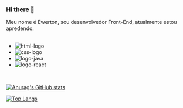 ### Hi there 👋

 Meu nome é Ewerton, sou desenvolvedor Front-End, atualmente estou apredendo:
<br>
<br>
 -	<img src="https://img.shields.io/badge/HTML5-E34F26?style=for-the-badge&logo=html5&logoColor=white" alt= "html-logo"/>
 -  <img src="https://img.shields.io/badge/CSS3-1572B6?style=for-the-badge&logo=css3&logoColor=white" alt= "css-logo" />
 -  <img src="https://img.shields.io/badge/JavaScript-323330?style=for-the-badge&logo=javascript&logoColor=F7DF1E" alt="logo-java" />
 -  <img src="https://img.shields.io/badge/react%20os-0088CC?style=for-the-badge&logo=reactos&logoColor=white" alt="logo-react" />
<br>

[![Anurag's GitHub stats](https://github-readme-stats.vercel.app/api?username=ewertonprado1910)](https://github.com/anuraghazra/github-readme-stats)

[![Top Langs](https://github-readme-stats.vercel.app/api/top-langs/?username=ewertonprado1910)](https://github.com/anuraghazra/github-readme-stats)
